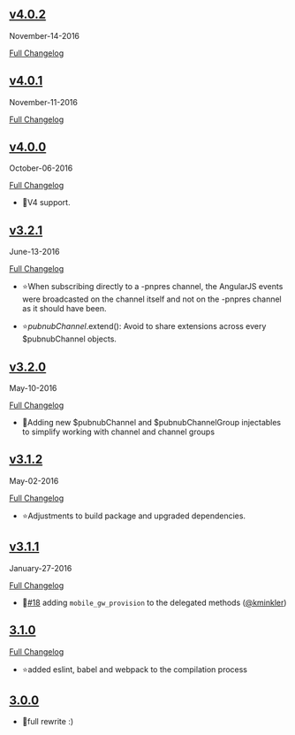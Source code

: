 
## [v4.0.2](https://github.com/pubnub/pubnub-angular/tree/v4.0.2)
  November-14-2016


  [Full Changelog](https://github.com/pubnub/pubnub-angular/compare/v4.0.1...v4.0.2)





## [v4.0.1](https://github.com/pubnub/pubnub-angular/tree/v4.0.1)
  November-11-2016


  [Full Changelog](https://github.com/pubnub/pubnub-angular/compare/v4.0.0...v4.0.1)





## [v4.0.0](https://github.com/pubnub/pubnub-angular/tree/v4.0.0)
  October-06-2016


  [Full Changelog](https://github.com/pubnub/pubnub-angular/compare/v3.2.1...v4.0.0)

- 🌟V4 support.




## [v3.2.1](https://github.com/pubnub/pubnub-angular/tree/v3.2.1)
  June-13-2016


  [Full Changelog](https://github.com/pubnub/pubnub-angular/compare/v3.2.0...v3.2.1)


- ⭐When subscribing directly to a -pnpres channel, the AngularJS events were broadcasted on the channel itself and not on the -pnpres channel as it should have been.




- ⭐$pubnubChannel.$extend(): Avoid to share extensions across every $pubnubChannel objects.




## [v3.2.0](https://github.com/pubnub/pubnub-angular/tree/v3.2.0)
  May-10-2016


  [Full Changelog](https://github.com/pubnub/pubnub-angular/compare/v3.1.2...v3.2.0)

- 🌟Adding new $pubnubChannel and $pubnubChannelGroup injectables to simplify working with channel and channel groups




## [v3.1.2](https://github.com/pubnub/pubnub-angular/tree/v3.1.2)
  May-02-2016


  [Full Changelog](https://github.com/pubnub/pubnub-angular/compare/v3.1.1...v3.1.2)


- ⭐Adjustments to build package and upgraded dependencies.



## [v3.1.1](https://github.com/pubnub/pubnub-angular/tree/v3.1.1)
  January-27-2016


  [Full Changelog](https://github.com/pubnub/pubnub-angular/compare/3.1.0...v3.1.1)

- 🌟[#18](https://github.com/pubnub/pubnub-angular/pull/18) adding `mobile_gw_provision` to the delegated methods ([@kminkler](https://github.com/kminkler))





## [3.1.0](https://github.com/pubnub/pubnub-angular/tree/3.1.0)


  [Full Changelog](https://github.com/pubnub/pubnub-angular/compare/3.0.0...3.1.0)


- ⭐added eslint, babel and webpack to the compilation process



## [3.0.0](https://github.com/pubnub/pubnub-angular/tree/3.0.0)



- 🌟full rewrite :)




